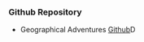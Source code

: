 
### Github Repository

- Geographical Adventures [Github](https://github.com/SebLague/Geographical-Adventures)D